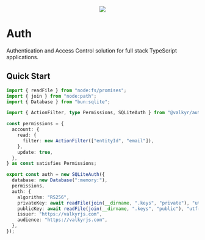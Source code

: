 <p align="center">
  <img src="https://user-images.githubusercontent.com/1998130/229430454-ca0f2811-d874-4314-b13d-c558de8eec7e.svg" />
</p>

# Auth

Authentication and Access Control solution for full stack TypeScript applications.

## Quick Start

```ts
import { readFile } from "node:fs/promises";
import { join } from "node:path";
import { Database } from "bun:sqlite";

import { ActionFilter, type Permissions, SQLiteAuth } from "@valkyr/auth/sqlite";

const permissions = {
  account: {
    read: {
      filter: new ActionFilter(["entityId", "email"]),
    },
    update: true,
  },
} as const satisfies Permissions;

export const auth = new SQLiteAuth({
  database: new Database(":memory:"),
  permissions,
  auth: {
    algorithm: "RS256",
    privateKey: await readFile(join(__dirname, ".keys", "private"), "utf-8"),
    publicKey: await readFile(join(__dirname, ".keys", "public"), "utf-8"),
    issuer: "https://valkyrjs.com",
    audience: "https://valkyrjs.com",
  },
});
```
